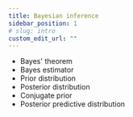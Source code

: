 ```yaml
---
title: Bayesian inference
sidebar_position: 1
# slug: intro
custom_edit_url: ""
---
```


- Bayes' theorem
- Bayes estimator
- Prior distribution
- Posterior distribution
- Conjugate prior
- Posterior predictive distribution